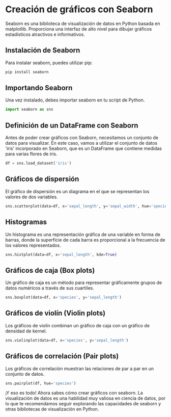 
# Creación de gráficos con Seaborn

Seaborn es una biblioteca de visualización de datos en Python basada en matplotlib. Proporciona una interfaz de alto nivel para dibujar gráficos estadísticos atractivos e informativos.

## Instalación de Seaborn

Para instalar seaborn, puedes utilizar pip:

```python
pip install seaborn
```

## Importando Seaborn

Una vez instalado, debes importar seaborn en tu script de Python.

```python
import seaborn as sns
```

## Definición de un DataFrame con Seaborn

Antes de poder crear gráficos con Seaborn, necesitamos un conjunto de datos para visualizar. En este caso, vamos a utilizar el conjunto de datos 'iris' incorporado en Seaborn, que es un DataFrame que contiene medidas para varias flores de iris.

```python
df = sns.load_dataset('iris')
```

## Gráficos de dispersión

El gráfico de dispersión es un diagrama en el que se representan los valores de dos variables.

```python
sns.scatterplot(data=df, x='sepal_length', y='sepal_width', hue='species')
```

## Histogramas

Un histograma es una representación gráfica de una variable en forma de barras, donde la superficie de cada barra es proporcional a la frecuencia de los valores representados.

```python
sns.histplot(data=df, x='sepal_length', kde=True)
```

## Gráficos de caja (Box plots)

Un gráfico de caja es un método para representar gráficamente grupos de datos numéricos a través de sus cuartiles.

```python
sns.boxplot(data=df, x='species', y='sepal_length')
```

## Gráficos de violín (Violin plots)

Los gráficos de violín combinan un gráfico de caja con un gráfico de densidad de kernel.

```python
sns.violinplot(data=df, x='species', y='sepal_length')
```

## Gráficos de correlación (Pair plots)

Los gráficos de correlación muestran las relaciones de par a par en un conjunto de datos.

```python
sns.pairplot(df, hue='species')
```

¡Y eso es todo! Ahora sabes cómo crear gráficos con seaborn. La visualización de datos es una habilidad muy valiosa en ciencia de datos, por lo que te recomendamos seguir explorando las capacidades de seaborn y otras bibliotecas de visualización en Python.
